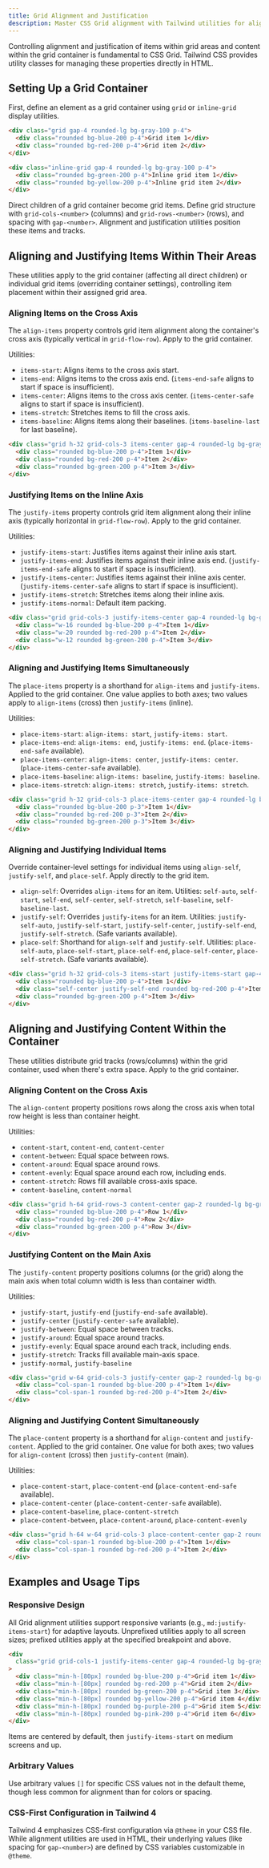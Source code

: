 ```yaml
---
title: Grid Alignment and Justification
description: Master CSS Grid alignment with Tailwind utilities for aligning and justifying content, items, and self positioning.
---
```


Controlling alignment and justification of items within grid areas and content within the grid container is fundamental to CSS Grid. Tailwind CSS provides utility classes for managing these properties directly in HTML.

## Setting Up a Grid Container

First, define an element as a grid container using `grid` or `inline-grid` display utilities.

```html tailwind
<div class="grid gap-4 rounded-lg bg-gray-100 p-4">
  <div class="rounded bg-blue-200 p-4">Grid item 1</div>
  <div class="rounded bg-red-200 p-4">Grid item 2</div>
</div>

<div class="inline-grid gap-4 rounded-lg bg-gray-100 p-4">
  <div class="rounded bg-green-200 p-4">Inline grid item 1</div>
  <div class="rounded bg-yellow-200 p-4">Inline grid item 2</div>
</div>
```

Direct children of a grid container become grid items. Define grid structure with `grid-cols-<number>` (columns) and `grid-rows-<number>` (rows), and spacing with `gap-<number>`. Alignment and justification utilities position these items and tracks.

## Aligning and Justifying Items Within Their Areas

These utilities apply to the grid container (affecting all direct children) or individual grid items (overriding container settings), controlling item placement within their assigned grid area.

### Aligning Items on the Cross Axis

The `align-items` property controls grid item alignment along the container's cross axis (typically vertical in `grid-flow-row`). Apply to the grid container.

Utilities:

- `items-start`: Aligns items to the cross axis start.
- `items-end`: Aligns items to the cross axis end. (`items-end-safe` aligns to start if space is insufficient).
- `items-center`: Aligns items to the cross axis center. (`items-center-safe` aligns to start if space is insufficient).
- `items-stretch`: Stretches items to fill the cross axis.
- `items-baseline`: Aligns items along their baselines. (`items-baseline-last` for last baseline).

```html tailwind
<div class="grid h-32 grid-cols-3 items-center gap-4 rounded-lg bg-gray-100 p-4">
  <div class="rounded bg-blue-200 p-4">Item 1</div>
  <div class="rounded bg-red-200 p-4">Item 2</div>
  <div class="rounded bg-green-200 p-4">Item 3</div>
</div>
```

### Justifying Items on the Inline Axis

The `justify-items` property controls grid item alignment along their inline axis (typically horizontal in `grid-flow-row`). Apply to the grid container.

Utilities:

- `justify-items-start`: Justifies items against their inline axis start.
- `justify-items-end`: Justifies items against their inline axis end. (`justify-items-end-safe` aligns to start if space is insufficient).
- `justify-items-center`: Justifies items against their inline axis center. (`justify-items-center-safe` aligns to start if space is insufficient).
- `justify-items-stretch`: Stretches items along their inline axis.
- `justify-items-normal`: Default item packing.

```html tailwind
<div class="grid grid-cols-3 justify-items-center gap-4 rounded-lg bg-gray-100 p-4">
  <div class="w-16 rounded bg-blue-200 p-4">Item 1</div>
  <div class="w-20 rounded bg-red-200 p-4">Item 2</div>
  <div class="w-12 rounded bg-green-200 p-4">Item 3</div>
</div>
```

### Aligning and Justifying Items Simultaneously

The `place-items` property is a shorthand for `align-items` and `justify-items`. Applied to the grid container. One value applies to both axes; two values apply to `align-items` (cross) then `justify-items` (inline).

Utilities:

- `place-items-start`: `align-items: start`, `justify-items: start`.
- `place-items-end`: `align-items: end`, `justify-items: end`. (`place-items-end-safe` available).
- `place-items-center`: `align-items: center`, `justify-items: center`. (`place-items-center-safe` available).
- `place-items-baseline`: `align-items: baseline`, `justify-items: baseline`.
- `place-items-stretch`: `align-items: stretch`, `justify-items: stretch`.

```html tailwind
<div class="grid h-32 grid-cols-3 place-items-center gap-4 rounded-lg bg-gray-100 p-4">
  <div class="rounded bg-blue-200 p-3">Item 1</div>
  <div class="rounded bg-red-200 p-3">Item 2</div>
  <div class="rounded bg-green-200 p-3">Item 3</div>
</div>
```

### Aligning and Justifying Individual Items

Override container-level settings for individual items using `align-self`, `justify-self`, and `place-self`. Apply directly to the grid item.

- `align-self`: Overrides `align-items` for an item. Utilities: `self-auto`, `self-start`, `self-end`, `self-center`, `self-stretch`, `self-baseline`, `self-baseline-last`.
- `justify-self`: Overrides `justify-items` for an item. Utilities: `justify-self-auto`, `justify-self-start`, `justify-self-center`, `justify-self-end`, `justify-self-stretch`. (Safe variants available).
- `place-self`: Shorthand for `align-self` and `justify-self`. Utilities: `place-self-auto`, `place-self-start`, `place-self-end`, `place-self-center`, `place-self-stretch`. (Safe variants available).

```html tailwind
<div class="grid h-32 grid-cols-3 items-start justify-items-start gap-4 rounded-lg bg-gray-100 p-4">
  <div class="rounded bg-blue-200 p-4">Item 1</div>
  <div class="self-center justify-self-end rounded bg-red-200 p-4">Item 2</div>
  <div class="rounded bg-green-200 p-4">Item 3</div>
</div>
```

## Aligning and Justifying Content Within the Container

These utilities distribute grid tracks (rows/columns) within the grid container, used when there's extra space. Apply to the grid container.

### Aligning Content on the Cross Axis

The `align-content` property positions rows along the cross axis when total row height is less than container height.

Utilities:

- `content-start`, `content-end`, `content-center`
- `content-between`: Equal space between rows.
- `content-around`: Equal space around rows.
- `content-evenly`: Equal space around each row, including ends.
- `content-stretch`: Rows fill available cross-axis space.
- `content-baseline`, `content-normal`

```html tailwind
<div class="grid h-64 grid-rows-3 content-center gap-2 rounded-lg bg-gray-100 p-4">
  <div class="rounded bg-blue-200 p-4">Row 1</div>
  <div class="rounded bg-red-200 p-4">Row 2</div>
  <div class="rounded bg-green-200 p-4">Row 3</div>
</div>
```

### Justifying Content on the Main Axis

The `justify-content` property positions columns (or the grid) along the main axis when total column width is less than container width.

Utilities:

- `justify-start`, `justify-end` (`justify-end-safe` available).
- `justify-center` (`justify-center-safe` available).
- `justify-between`: Equal space between tracks.
- `justify-around`: Equal space around tracks.
- `justify-evenly`: Equal space around each track, including ends.
- `justify-stretch`: Tracks fill available main-axis space.
- `justify-normal`, `justify-baseline`

```html tailwind
<div class="grid w-64 grid-cols-3 justify-center gap-2 rounded-lg bg-gray-100 p-4">
  <div class="col-span-1 rounded bg-blue-200 p-4">Item 1</div>
  <div class="col-span-1 rounded bg-red-200 p-4">Item 2</div>
</div>
```

### Aligning and Justifying Content Simultaneously

The `place-content` property is a shorthand for `align-content` and `justify-content`. Applied to the grid container. One value for both axes; two values for `align-content` (cross) then `justify-content` (main).

Utilities:

- `place-content-start`, `place-content-end` (`place-content-end-safe` available).
- `place-content-center` (`place-content-center-safe` available).
- `place-content-baseline`, `place-content-stretch`
- `place-content-between`, `place-content-around`, `place-content-evenly`

```html tailwind
<div class="grid h-64 w-64 grid-cols-3 place-content-center gap-2 rounded-lg bg-gray-100 p-4">
  <div class="col-span-1 rounded bg-blue-200 p-4">Item 1</div>
  <div class="col-span-1 rounded bg-red-200 p-4">Item 2</div>
</div>
```

## Examples and Usage Tips

### Responsive Design

All Grid alignment utilities support responsive variants (e.g., `md:justify-items-start`) for adaptive layouts. Unprefixed utilities apply to all screen sizes; prefixed utilities apply at the specified breakpoint and above.

```html tailwind
<div
  class="grid grid-cols-1 justify-items-center gap-4 rounded-lg bg-gray-100 p-4 md:grid-cols-2 md:justify-items-start lg:grid-cols-3"
>
  <div class="min-h-[80px] rounded bg-blue-200 p-4">Grid item 1</div>
  <div class="min-h-[80px] rounded bg-red-200 p-4">Grid item 2</div>
  <div class="min-h-[80px] rounded bg-green-200 p-4">Grid item 3</div>
  <div class="min-h-[80px] rounded bg-yellow-200 p-4">Grid item 4</div>
  <div class="min-h-[80px] rounded bg-purple-200 p-4">Grid item 5</div>
  <div class="min-h-[80px] rounded bg-pink-200 p-4">Grid item 6</div>
</div>
```

Items are centered by default, then `justify-items-start` on medium screens and up.

### Arbitrary Values

Use arbitrary values `[]` for specific CSS values not in the default theme, though less common for alignment than for colors or spacing.

### CSS-First Configuration in Tailwind 4

Tailwind 4 emphasizes CSS-first configuration via `@theme` in your CSS file. While alignment utilities are used in HTML, their underlying values (like spacing for `gap-<number>`) are defined by CSS variables customizable in `@theme`.
